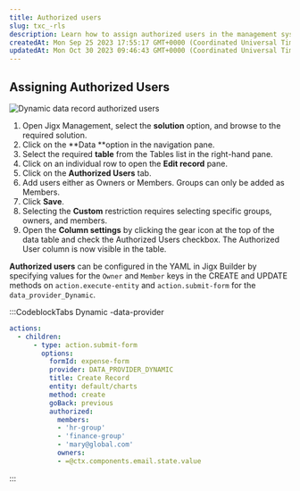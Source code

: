 ```yaml
---
title: Authorized users
slug: txc_-rls
description: Learn how to assign authorized users in the management system with this comprehensive document. Find instructions on adding users as owners or members, and discover how to add groups as members. Don't miss out on configuring authorized users in YAML using
createdAt: Mon Sep 25 2023 17:55:17 GMT+0000 (Coordinated Universal Time)
updatedAt: Mon Oct 30 2023 09:46:43 GMT+0000 (Coordinated Universal Time)
---
```


## Assigning Authorized Users

![Dynamic data record authorized users](https://archbee-image-uploads.s3.amazonaws.com/x7vdIDH6-ScTprfmi2XXX/yG-30i4j8ttnpK4eaxz_h_rls-authorizeduserconfig.png "Dynamic data record authorized users")

1. Open Jigx Management, select the **solution** option, and browse to the required solution.
2. Click on the **Data **option in the navigation pane.
3. Select the required **table** from the Tables list in the right-hand pane.
4. Click on an individual row to open the **Edit record** pane.
5. &#x20;Click on the **Authorized Users** tab.
6. Add users either as Owners or Members. Groups can only be added as Members.
7. Click **Save**.
8. Selecting the **Custom** restriction requires selecting specific groups, owners, and members. 
9. Open the **Column settings** by clicking the gear icon at the top of the data table and check the Authorized Users checkbox.  The Authorized User column is now visible in the table.

**Authorized users** can be configured in the YAML in Jigx Builder by specifying values for the `Owner` and `Member` keys in the CREATE and UPDATE methods on `action.execute-entity` and `action.submit-form` for the `data_provider_Dynamic`.

:::CodeblockTabs
Dynamic -data-provider

```yaml
actions:
  - children:
      - type: action.submit-form
        options:
          formId: expense-form
          provider: DATA_PROVIDER_DYNAMIC
          title: Create Record
          entity: default/charts
          method: create
          goBack: previous
          authorized:
            members:
            - 'hr-group'
            - 'finance-group'
            - 'mary@global.com'
            owners:
            - =@ctx.components.email.state.value  
```
:::

